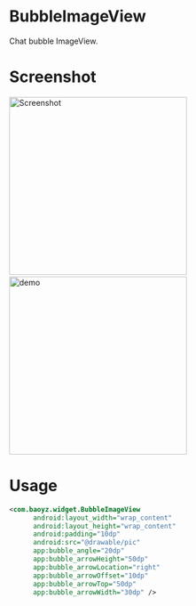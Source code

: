 BubbleImageView
===============

Chat bubble ImageView.

# Screenshot
<p>
   <img src="https://raw.githubusercontent.com/baoyongzhang/BubbleImageView/master/screenshot-1.png" width="320" alt="Screenshot"/>
   &nbsp;&nbsp;&nbsp;
   <img src="https://raw.githubusercontent.com/baoyongzhang/BubbleImageView/master/demo.gif" width="320" alt="demo"/>
</p>


# Usage

```xml
<com.baoyz.widget.BubbleImageView
      android:layout_width="wrap_content"
      android:layout_height="wrap_content"
      android:padding="10dp"
      android:src="@drawable/pic"
      app:bubble_angle="20dp"
      app:bubble_arrowHeight="50dp"
      app:bubble_arrowLocation="right"
      app:bubble_arrowOffset="10dp"
      app:bubble_arrowTop="50dp"
      app:bubble_arrowWidth="30dp" />
```
